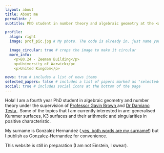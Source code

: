 ```yaml
---
layout: about
title: About me
permalink: /
subtitle: PhD student in number theory and algebraic geometry at the <a href='https://warwick.ac.uk/fac/sci/maths/'>University of Warwick</a>.

profile:
  align: right
  image: prof_pic.jpg # My photo. The code is already in, just name your picture `prof_pic.jpg` and put it in the `img/` folder. Put your address / P.O. box / other info right below your picture. You can also disable any of these elements by editing `profile` property of the YAML header of your `_pages/about.md`. Edit `_bibliography/papers.bib` and Jekyll will render your [publications page](/al-folio/publications/) automatically. Link to your social media connections, too. This theme is set up to use [Font Awesome icons](https://fontawesome.com/) and [Academicons](https://jpswalsh.github.io/academicons/), like the ones below. Add your Facebook, Twitter, LinkedIn, Google Scholar, or just disable all of them.

  image_circular: true # crops the image to make it circular
  more_info: 
    <p>B0.24 - Zeeman Building</p>
    <p>University of Warwick</p>
    <p>United Kingdom</p>

news: true # includes a list of news items
selected_papers: false # includes a list of papers marked as "selected={true}"
social: true # includes social icons at the bottom of the page
---
```


Hola! I am a fourth year PhD student in algebraic geometry and number theory under the supervision of <a href='https://warwick.ac.uk/fac/sci/maths/people/staff/brown/'>Professor Gavin Brown </a> and <a href='https://warwick.ac.uk/fac/sci/maths/people/staff/damiano_testa/'> Dr Damiano Testa </a>. Some of the topics that I am currently interested in are: generalised Kummer surfaces, K3 surfaces and their arithmetic and singularities in positive characteristic.

My surname is Gonzalez Hernandez (<a href='https://en.wikipedia.org/wiki/Spanish_naming_customs'> yes, both words are my surname!</a>) but I publish as Gonzalez-Hernandez for convenience.

This website is still in preparation (I am not Einstein, I swear).

